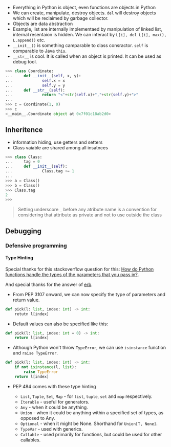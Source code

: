 - Everything in Python is object, even functions are objects in Python
- We can create, manipulate, destroy objects. `del` will destroy objects which will be reclaimed by garbage collector.
- Objects are data abstraction
- Example, list are internally implementaed by manipulation of linked list, internal resentaion is hidden. We can interact by `L[i], del L[i], max(), L.append()` etc.
- `__init__()` is something camparable to class consractor. `self` is comparable to Java `this`.
- `__str__` is cool. It is called when an object is printed. It can be used as debug tool.

```python
>>> class Coordinate:
...     def __init__(self, x, y):
...             self.x = x
...             self.y = y
...     def __str__(self):
...             return "<"+str(self.x)+","+str(self.y)+">"
... 
>>> c = Coordinate(1, 0)
>>> c
<__main__.Coordinate object at 0x7f01c18ab2d0>
```

## Inheritence
- information hiding, use getters and setters
- Class vaiable are shared among all insatnces

```python
>>> class Class:
...     tag = 0
...     def __init__(self):
...             Class.tag += 1
... 
>>> a = Class()
>>> b = Class()
>>> Class.tag
2
>>> 
```

> Setting underscore `_` before any atribute name is a convention for considering that attribute as private and not to use outside the class

## Debugging
### Defensive programming



#### Type Hinting

Special thanks for this stackoverflow question for this: [How do Python functions handle the types of the parameters that you pass in?](https://stackoverflow.com/questions/2489669/how-do-python-functions-handle-the-types-of-the-parameters-that-you-pass-in).

And special thanks for the answer of [erb](https://stackoverflow.com/users/965332/erb).

* From PEP 3107 onward, we can now specify the type of parameters and return value.

```python
def pick(l: list, index: int) -> int:
    retutn l[index]
```

* Default values can also be specified like this:

```python
def pick(l: list, index: int = 0) -> int:
    return l[index]
```

* Although Python won't throw `TypeError`, we can use `isinstance` function and `raise TypeError`.

```python
def pick(l: list, index: int) -> int:
    if not isinstance(l, list):
        raise TypeError
    return l[index]
```

* PEP 484 comes with these type hinting

    - `List`, `Tuple`, `Set`, `Map` - for `list`, `tuple`, `set` and `map` respectively.
    - `Iterable` - useful for generators.
    - `Any` - when it could be anything.
    - `Union` - when it could be anything within a specified set of types, as opposed to Any.
    - `Optional` - when it might be None. Shorthand for `Union[T, None]`.
    - `TypeVar` - used with generics.
    - `Callable` - used primarily for functions, but could be used for other callables.